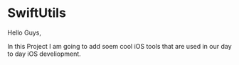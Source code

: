 # SwiftUtils

Hello Guys,

In this Project I am going to add soem cool iOS tools that are used in our day to day iOS develiopment.
